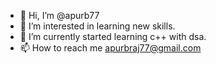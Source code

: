 - 👋 Hi, I’m @apurb77
- 👀 I’m interested in learning new skills.
- 🌱 I’m currently started learning c++ with dsa.
- 📫 How to reach me apurbraj77@gmail.com

<!---
apurb77/apurb77 is a ✨ special ✨ repository because its `README.md` (this file) appears on your GitHub profile.
You can click the Preview link to take a look at your changes.
--->
